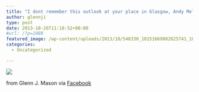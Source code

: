 ```yaml
---
title: "I dont remember this outlook at your place in Glasgow, Andy Melrose. :-P"
author: glennji
type: post
date: 2013-10-26T11:18:52+00:00
#url: /?p=1089
featured_image: /wp-content/uploads/2013/10/548330_10151669802825741_1078551007_n.jpg
categories:
  - Uncategorized

---
```

<div>
  <img src='/wp-content/uploads/2013/10/548330_10151669802825741_1078551007_n.jpg' style='max-width:600px;' /></p> 
  
  <div>
    from Glenn J. Mason via <a href="https://www.facebook.com/photo.php?fbid=10151669802825741&#038;set=a.10150208436675741.313864.551785740&#038;type=1">Facebook</a>
  </div>
</div>
